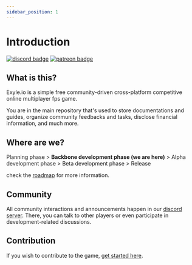 ```yaml
---
sidebar_position: 1
---
```


# Introduction

[![discord badge](https://shields.io/badge/discord-5865F2?style=for-the-badge&logo=discord&logoColor=white)](https://discord.gg/synPSeuNFK)
[![patreon badge](https://img.shields.io/badge/patreon-f96854?style=for-the-badge&logo=patreon&logoColor=white)](https://www.patreon.com/developomp)

## What is this?

Exyle.io is a simple free community-driven cross-platform
competitive online multiplayer fps game.

You are in the main repository that's used to store
documentations and guides, organize community feedbacks and tasks,
disclose financial information, and much more.

## Where are we?

Planning phase > **Backbone development phase (we are here)** > Alpha development phase > Beta development phase > Release

check the [roadmap](./status/roadmap) for more information.

## Community

All community interactions and announcements happen in our
[discord server](https://discord.gg/synPSeuNFK).
There, you can talk to other players or even participate
in development-related discussions.

## Contribution

If you wish to contribute to the game,
[get started here](./guides).
